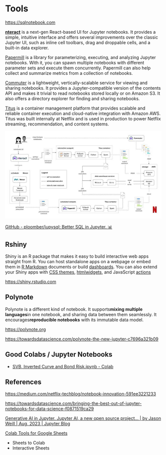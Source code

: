 # Tools

https://sqlnotebook.com

[**nteract**](https://github.com/nteract) is a next-gen React-based UI for Jupyter notebooks. It provides a simple, intuitive interface and offers several improvements over the classic Jupyter UI, such as inline cell toolbars, drag and droppable cells, and a built-in data explorer.

[Papermill](https://github.com/nteract/papermill) is a library for parameterizing, executing, and analyzing Jupyter notebooks. With it, you can spawn multiple notebooks with different parameter sets and execute them concurrently. Papermill can also help collect and summarize metrics from a collection of notebooks.

[Commuter](https://github.com/nteract/nteract/blob/master/applications/commuter/README) is a lightweight, vertically-scalable service for viewing and sharing notebooks. It provides a Jupyter-compatible version of the contents API and makes it trivial to read notebooks stored locally or on Amazon S3. It also offers a directory explorer for finding and sharing notebooks.

[Titus](https://netflix.github.io/titus/) is a container management platform that provides scalable and reliable container execution and cloud-native integration with Amazon AWS. Titus was built internally at Netflix and is used in production to power Netflix streaming, recommendation, and content systems.

![image](../../../media/DevOps-IDEs-Tools-image1.jpg)

[GitHub - ploomber/jupysql: Better SQL in Jupyter. 📊](https://github.com/ploomber/jupysql)

## Rshiny

Shiny is an R package that makes it easy to build interactive web apps straight from R. You can host standalone apps on a webpage or embed them in [R Markdown](http://rmarkdown.rstudio.com/) documents or build [dashboards](http://rstudio.github.io/shinydashboard/). You can also extend your Shiny apps with [CSS themes](http://rstudio.github.io/shinythemes/), [htmlwidgets](http://www.htmlwidgets.org/), and JavaScript [actions](https://github.com/daattali/shinyjs/blob/master/README)

https://shiny.rstudio.com

## Polynote

Polynote is a different kind of notebook. It supports**mixing multiple languages**in one notebook, and sharing data between them seamlessly. It encourages**reproducible notebooks** with its immutable data model.

https://polynote.org

https://towardsdatascience.com/polynote-the-new-jupyter-c7696a321b09

## Good Colabs / Jupyter Notebooks

- [SVB, Inverted Curve and Bond Risk.ipynb - Colab](https://colab.research.google.com/drive/15uxrAeCCL327kWH9N0X-ogKwf2zErjP5)

## References

https://medium.com/netflix-techblog/notebook-innovation-591ee3221233

https://towardsdatascience.com/bringing-the-best-out-of-jupyter-notebooks-for-data-science-f0871519ca29

[Generative AI in Jupyter. Jupyter AI, a new open source project… | by Jason Weill | Aug, 2023 | Jupyter Blog](https://blog.jupyter.org/generative-ai-in-jupyter-3f7174824862)

[Colab Tools for Google Sheets](https://medium.com/google-colab/colab-tools-for-google-sheets-078cefd9d112)

- Sheets to Colab
- Interactive Sheets
